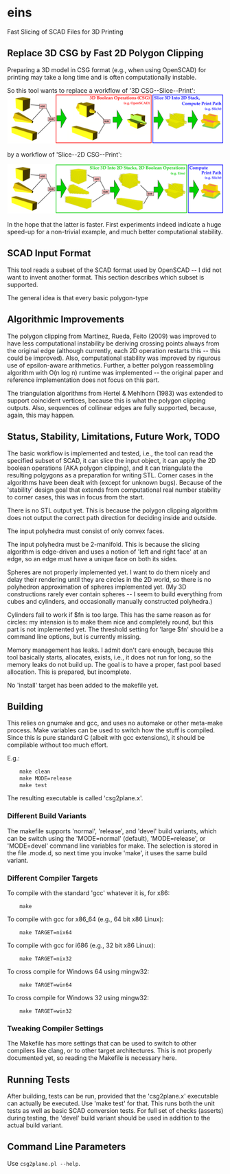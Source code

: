 # eins
Fast Slicing of SCAD Files for 3D Printing

## Replace 3D CSG by Fast 2D Polygon Clipping

Preparing a 3D model in CSG format (e.g., when using OpenSCAD) for
printing may take a long time and is often computationally instable.

So this tool wants to replace a workflow of '3D CSG--Slice--Print':
![3D CSG](img/csg1-old.png)

by a workflow of 'Slice--2D CSG--Print':

![2D CSG](img/csg1-new.png)

In the hope that the latter is faster.  First experiments indeed
indicate a huge speed-up for a non-trivial example, and much better
computational stability.

## SCAD Input Format

This tool reads a subset of the SCAD format used by OpenSCAD -- I did
not want to invent another format.  This section describes which
subset is supported.

The general idea is that every basic polygon-type

## Algorithmic Improvements

The polygon clipping from Mart&iacute;nez, Rueda, Feito (2009) was
improved to have less computational instability be deriving crossing
points always from the original edge (although currently, each 2D
operation restarts this -- this could be improved).  Also,
computational stability was improved by rigurous use of epsilon-aware
arithmetics.  Further, a better polygon reassembling algorithm with
O(n log n) runtime was implemented -- the original paper and reference
implementation does not focus on this part.

The triangulation algorithms from Hertel & Mehlhorn (1983) was
extended to support coincident vertices, because this is what the
polygon clipping outputs.  Also, sequences of collinear edges are
fully supported, because, again, this may happen.

## Status, Stability, Limitations, Future Work, TODO

The basic workflow is implemented and tested, i.e., the tool can read
the specified subset of SCAD, it can slice the input object, it can
apply the 2D boolean operations (AKA polygon clipping), and it can
triangulate the resulting polgygons as a preparation for writing STL.
Corner cases in the algorithms have been dealt with (except for
unknown bugs).  Because of the 'stability' design goal that extends
from computational real number stability to corner cases, this was in
focus from the start.

There is no STL output yet.  This is because the polygon clipping
algorithm does not output the correct path direction for deciding
inside and outside.

The input polyhedra must consist of only convex faces.

The input polyhedra must be 2-manifold.  This is because the slicing
algorithm is edge-driven and uses a notion of 'left and right face' at
an edge, so an edge must have a unique face on both its sides.

Spheres are not properly implemented yet.  I want to do them nicely
and delay their rendering until they are circles in the 2D world, so
there is no polyhedron approximation of spheres implemented yet.  (My
3D constructions rarely ever contain spheres -- I seem to build
everything from cubes and cylinders, and occasionally manually
constructed polyhedra.)

Cylinders fail to work if $fn is too large.  This has the same reason
as for circles: my intension is to make them nice and completely
round, but this part is not implemented yet.  The threshold setting for
'large $fn' should be a command line options, but is currently missing.

Memory management has leaks.  I admit don't care enough, because this
tool basically starts, allocates, exists, i.e., it does not run for
long, so the memory leaks do not build up.  The goal is to have a
proper, fast pool based allocation.  This is prepared, but incomplete.

No 'install' target has been added to the makefile yet.

## Building

This relies on gnumake and gcc, and uses no automake or other
meta-make process.  Make variables can be used to switch how the stuff
is compiled.  Since this is pure standard C (albeit with gcc
extensions), it should be compilable without too much effort.

E.g.:

```
    make clean
    make MODE=release
    make test
```

The resulting executable is called 'csg2plane.x'.

### Different Build Variants

The makefile supports 'normal', 'release', and 'devel' build variants, which can
be switch using the 'MODE=normal' (default), 'MODE=release', or 'MODE=devel'
command line variables for make.  The selection is stored in the file .mode.d,
so next time you invoke 'make', it uses the same build variant.

### Different Compiler Targets

To compile with the standard 'gcc' whatever it is, for x86:

```
    make
```

To compile with gcc for x86_64 (e.g., 64 bit x86 Linux):

```
    make TARGET=nix64
```

To compile with gcc for i686 (e.g., 32 bit x86 Linux):

```
    make TARGET=nix32
```

To cross compile for Windows 64 using mingw32:

```
    make TARGET=win64
```

To cross compile for Windows 32 using mingw32:

```
    make TARGET=win32
```

### Tweaking Compiler Settings

The Makefile has more settings that can be used to switch to other compilers
like clang, or to other target architectures.  This is not properly documented
yet, so reading the Makefile is necessary here.

## Running Tests

After building, tests can be run, provided that the 'csg2plane.x'
executable can actually be executed.  Use 'make test' for that.  This
runs both the unit tests as well as basic SCAD conversion tests.  For
full set of checks (asserts) during testing, the 'devel' build variant
should be used in addition to the actual build variant.

## Command Line Parameters

Use `csg2plane.pl --help`.
